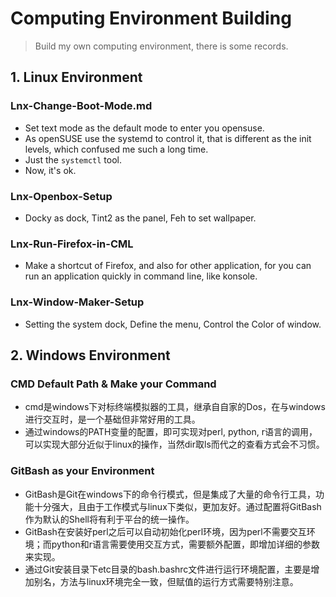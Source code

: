 # Computing Environment Building
> Build my own computing environment, there is some records.
## 1. Linux Environment
### Lnx-Change-Boot-Mode.md
- Set text mode as the default mode to enter you opensuse. 
- As openSUSE use the systemd to control it, that is different as the init levels, which confused me such a long time. 
- Just the `systemctl` tool.
- Now, it's ok.

### Lnx-Openbox-Setup
- Docky as dock, Tint2 as the panel, Feh to set wallpaper.

### Lnx-Run-Firefox-in-CML
- Make a shortcut of Firefox, and also for other application, for you can run an application quickly in command line, like konsole. 

### Lnx-Window-Maker-Setup
- Setting the system dock, Define the menu, Control the Color of window.

## 2. Windows Environment
### CMD Default Path & Make your Command
- cmd是windows下对标终端模拟器的工具，继承自自家的Dos，在与windows进行交互时，是一个基础但非常好用的工具。
- 通过windows的PATH变量的配置，即可实现对perl, python, r语言的调用，可以实现大部分近似于linux的操作，当然dir取ls而代之的查看方式会不习惯。

### GitBash as your Environment
- GitBash是Git在windows下的命令行模式，但是集成了大量的命令行工具，功能十分强大，且由于工作模式与linux下类似，更加友好。通过配置将GitBash作为默认的Shell将有利于平台的统一操作。
- GitBash在安装好perl之后可以自动初始化perl环境，因为perl不需要交互环境；而python和r语言需要使用交互方式，需要额外配置，即增加详细的参数来实现。
- 通过Git安装目录下etc目录的bash.bashrc文件进行运行环境配置，主要是增加别名，方法与linux环境完全一致，但赋值的运行方式需要特别注意。
